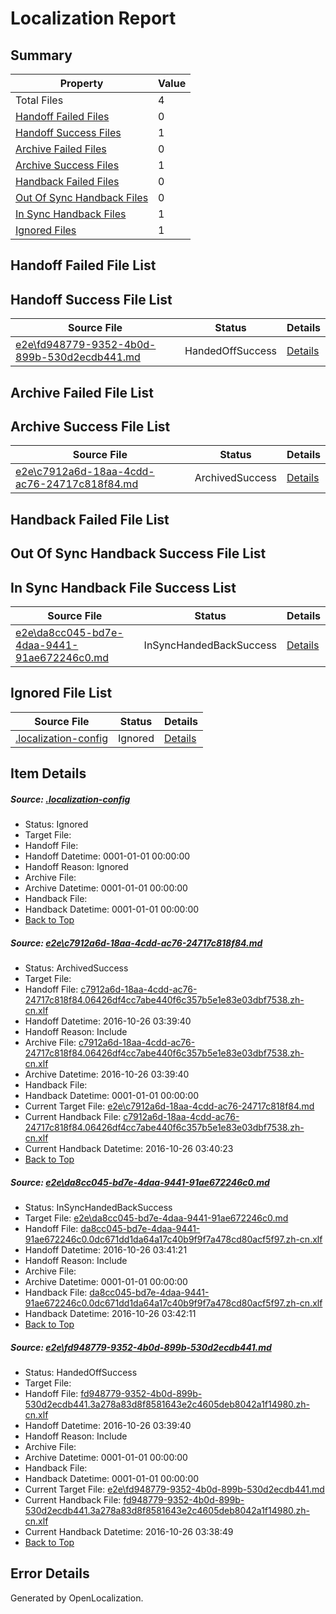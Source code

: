 # <a name='report-top'></a> Localization Report

## Summary
 Property | Value 
 -------- | ----- 
 Total Files | 4
[ Handoff Failed Files ](#handoff-failed-list)| 0
[ Handoff Success Files ](#handoff-success-list)| 1
[ Archive Failed Files ](#archive-failed-list)| 0
[ Archive Success Files ](#archive-success-list)| 1
[ Handback Failed Files ](#handback-failed-list)| 0
[ Out Of Sync Handback Files ](#outofsync-handback-success-list)| 0
[ In Sync Handback Files ](#insync-handback-success-list)| 1
[ Ignored Files ](#ignored-list)| 1

## <a name='handoff-failed-list'></a> Handoff Failed File List

## <a name='handoff-success-list'></a> Handoff Success File List
 Source File | Status | Details 
 ----------- | ------ | ------- 
 [e2e\fd948779-9352-4b0d-899b-530d2ecdb441.md](https://github.com/OpenLocalizationTestOrg/ol-test0/blob/3a0442be6d50ccb654c0e539f2d6c26f6f3e6222/e2e/fd948779-9352-4b0d-899b-530d2ecdb441.md) | HandedOffSuccess | [Details](#ac312f4856e016c441aab74f6896c867e6e879d43)

## <a name='archive-failed-list'></a> Archive Failed File List

## <a name='archive-success-list'></a> Archive Success File List
 Source File | Status | Details 
 ----------- | ------ | ------- 
 [e2e\c7912a6d-18aa-4cdd-ac76-24717c818f84.md](https://github.com/OpenLocalizationTestOrg/ol-test0/blob/3a0442be6d50ccb654c0e539f2d6c26f6f3e6222/e2e/c7912a6d-18aa-4cdd-ac76-24717c818f84.md) | ArchivedSuccess | [Details](#4dea60d51f0aa31ba80bc4659b953860a58b31cd1)

## <a name='handback-failed-list'></a> Handback Failed File List

## <a name='outofsync-handback-success-list'></a> Out Of Sync Handback Success File List

## <a name='insync-handback-success-list'></a> In Sync Handback File Success List
 Source File | Status | Details 
 ----------- | ------ | ------- 
 [e2e\da8cc045-bd7e-4daa-9441-91ae672246c0.md](https://github.com/OpenLocalizationTestOrg/ol-test0/blob/dd1066c8a55ab2369495af8d9d8d0228dfdbd012/e2e/da8cc045-bd7e-4daa-9441-91ae672246c0.md) | InSyncHandedBackSuccess | [Details](#9797a2d15236e262de47d582d7b788369c3f62052)

## <a name='ignored-list'></a> Ignored File List
 Source File | Status | Details 
 ----------- | ------ | ------- 
 [.localization-config](https://github.com/OpenLocalizationTestOrg/ol-test0/blob/dd1066c8a55ab2369495af8d9d8d0228dfdbd012/.localization-config) | Ignored | [Details](#c268a05ecaa7ec85942ed632c29928ee5bd6da8d0)

## Item Details
##### <a name='c268a05ecaa7ec85942ed632c29928ee5bd6da8d0'></a> Source: [.localization-config](https://github.com/OpenLocalizationTestOrg/ol-test0/blob/dd1066c8a55ab2369495af8d9d8d0228dfdbd012/.localization-config)
* Status: Ignored
* Target File: 
* Handoff File: 
* Handoff Datetime: 0001-01-01 00:00:00
* Handoff Reason: Ignored
* Archive File: 
* Archive Datetime: 0001-01-01 00:00:00
* Handback File: 
* Handback Datetime: 0001-01-01 00:00:00
* [Back to Top](#report-top)

##### <a name='4dea60d51f0aa31ba80bc4659b953860a58b31cd1'></a> Source: [e2e\c7912a6d-18aa-4cdd-ac76-24717c818f84.md](https://github.com/OpenLocalizationTestOrg/ol-test0/blob/3a0442be6d50ccb654c0e539f2d6c26f6f3e6222/e2e/c7912a6d-18aa-4cdd-ac76-24717c818f84.md)
* Status: ArchivedSuccess
* Target File: 
* Handoff File: [c7912a6d-18aa-4cdd-ac76-24717c818f84.06426df4cc7abe440f6c357b5e1e83e03dbf7538.zh-cn.xlf](https://github.com/OpenLocalizationTestOrg/ol-test0-handoff/blob/4cbaf19edd653c435a5e7a86b943411e408355a1/ol-handoff/OpenLocalizationTestOrg/ol-test0-zhcn/shujia/ht/c7912a6d-18aa-4cdd-ac76-24717c818f84.06426df4cc7abe440f6c357b5e1e83e03dbf7538.zh-cn.xlf)
* Handoff Datetime: 2016-10-26 03:39:40
* Handoff Reason: Include
* Archive File: [c7912a6d-18aa-4cdd-ac76-24717c818f84.06426df4cc7abe440f6c357b5e1e83e03dbf7538.zh-cn.xlf](https://github.com/OpenLocalizationTestOrg/ol-test0-handoff/blob/262a39fb2445f7aee5d969334ece5f6b5443db5a/ol-archive/OpenLocalizationTestOrg/ol-test0-zhcn/shujia/ht/c7912a6d-18aa-4cdd-ac76-24717c818f84.06426df4cc7abe440f6c357b5e1e83e03dbf7538.zh-cn.xlf)
* Archive Datetime: 2016-10-26 03:39:40
* Handback File: 
* Handback Datetime: 0001-01-01 00:00:00
* Current Target File: [e2e\c7912a6d-18aa-4cdd-ac76-24717c818f84.md](https://github.com/OpenLocalizationTestOrg/ol-test0-zhcn/blob/9ab365777122580f93014c6b5eaeb59732b30d72/e2e/c7912a6d-18aa-4cdd-ac76-24717c818f84.md)
* Current Handback File: [c7912a6d-18aa-4cdd-ac76-24717c818f84.06426df4cc7abe440f6c357b5e1e83e03dbf7538.zh-cn.xlf](https://github.com/OpenLocalizationTestOrg/ol-test0-handback/blob/7da6f79999ce247fb0ccb64ba6b3e4e6af71fb90/ol-handback/OpenLocalizationTestOrg/ol-test0-zhcn/shujia/ht/c7912a6d-18aa-4cdd-ac76-24717c818f84.06426df4cc7abe440f6c357b5e1e83e03dbf7538.zh-cn.xlf)
* Current Handback Datetime: 2016-10-26 03:40:23
* [Back to Top](#report-top)

##### <a name='9797a2d15236e262de47d582d7b788369c3f62052'></a> Source: [e2e\da8cc045-bd7e-4daa-9441-91ae672246c0.md](https://github.com/OpenLocalizationTestOrg/ol-test0/blob/dd1066c8a55ab2369495af8d9d8d0228dfdbd012/e2e/da8cc045-bd7e-4daa-9441-91ae672246c0.md)
* Status: InSyncHandedBackSuccess
* Target File: [e2e\da8cc045-bd7e-4daa-9441-91ae672246c0.md](https://github.com/OpenLocalizationTestOrg/ol-test0-zhcn/blob/65dbfe0cbbee6b731a9956f0ee1c3191a0bb7a18/e2e/da8cc045-bd7e-4daa-9441-91ae672246c0.md)
* Handoff File: [da8cc045-bd7e-4daa-9441-91ae672246c0.0dc671dd1da64a17c40b9f9f7a478cd80acf5f97.zh-cn.xlf](https://github.com/OpenLocalizationTestOrg/ol-test0-handoff/blob/f6b7f0ba304405c201bdeb9564723e4687d70c72/ol-handoff/OpenLocalizationTestOrg/ol-test0-zhcn/shujia/ht/da8cc045-bd7e-4daa-9441-91ae672246c0.0dc671dd1da64a17c40b9f9f7a478cd80acf5f97.zh-cn.xlf)
* Handoff Datetime: 2016-10-26 03:41:21
* Handoff Reason: Include
* Archive File: 
* Archive Datetime: 0001-01-01 00:00:00
* Handback File: [da8cc045-bd7e-4daa-9441-91ae672246c0.0dc671dd1da64a17c40b9f9f7a478cd80acf5f97.zh-cn.xlf](https://github.com/OpenLocalizationTestOrg/ol-test0-handback/blob/9e402a548e670a6de280f3b30449a44ada3d6e7f/ol-handback/OpenLocalizationTestOrg/ol-test0-zhcn/shujia/ht/da8cc045-bd7e-4daa-9441-91ae672246c0.0dc671dd1da64a17c40b9f9f7a478cd80acf5f97.zh-cn.xlf)
* Handback Datetime: 2016-10-26 03:42:11
* [Back to Top](#report-top)

##### <a name='ac312f4856e016c441aab74f6896c867e6e879d43'></a> Source: [e2e\fd948779-9352-4b0d-899b-530d2ecdb441.md](https://github.com/OpenLocalizationTestOrg/ol-test0/blob/3a0442be6d50ccb654c0e539f2d6c26f6f3e6222/e2e/fd948779-9352-4b0d-899b-530d2ecdb441.md)
* Status: HandedOffSuccess
* Target File: 
* Handoff File: [fd948779-9352-4b0d-899b-530d2ecdb441.3a278a83d8f8581643e2c4605deb8042a1f14980.zh-cn.xlf](https://github.com/OpenLocalizationTestOrg/ol-test0-handoff/blob/4cbaf19edd653c435a5e7a86b943411e408355a1/ol-handoff/OpenLocalizationTestOrg/ol-test0-zhcn/shujia/ht/fd948779-9352-4b0d-899b-530d2ecdb441.3a278a83d8f8581643e2c4605deb8042a1f14980.zh-cn.xlf)
* Handoff Datetime: 2016-10-26 03:39:40
* Handoff Reason: Include
* Archive File: 
* Archive Datetime: 0001-01-01 00:00:00
* Handback File: 
* Handback Datetime: 0001-01-01 00:00:00
* Current Target File: [e2e\fd948779-9352-4b0d-899b-530d2ecdb441.md](https://github.com/OpenLocalizationTestOrg/ol-test0-zhcn/blob/b7ea2226bab45cb70ce13855d9bdc4d2b79741d5/e2e/fd948779-9352-4b0d-899b-530d2ecdb441.md)
* Current Handback File: [fd948779-9352-4b0d-899b-530d2ecdb441.3a278a83d8f8581643e2c4605deb8042a1f14980.zh-cn.xlf](https://github.com/OpenLocalizationTestOrg/ol-test0-handback/blob/5c8a87c63cd87a193c803155f36e8ca81d981c44/ol-handback/OpenLocalizationTestOrg/ol-test0-zhcn/shujia/ht/fd948779-9352-4b0d-899b-530d2ecdb441.3a278a83d8f8581643e2c4605deb8042a1f14980.zh-cn.xlf)
* Current Handback Datetime: 2016-10-26 03:38:49
* [Back to Top](#report-top)


## Error Details

Generated by OpenLocalization.
